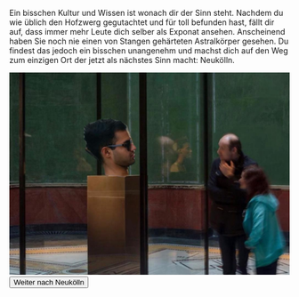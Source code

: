Ein bisschen Kultur und Wissen ist wonach dir der Sinn steht. Nachdem du wie üblich den Hofzwerg gegutachtet und für toll befunden hast, fällt dir auf, dass immer mehr Leute dich selber als Exponat ansehen. Anscheinend haben Sie noch nie einen von Stangen gehärteten Astralkörper gesehen.
Du findest das jedoch ein bisschen unangenehm und machst dich auf den Weg zum einzigen Ort der jetzt als nächstes Sinn macht: Neukölln.

<img src="img/museum.jpeg">
<a href="/neukölln">
<button>Weiter nach Neukölln</button>
</a>
